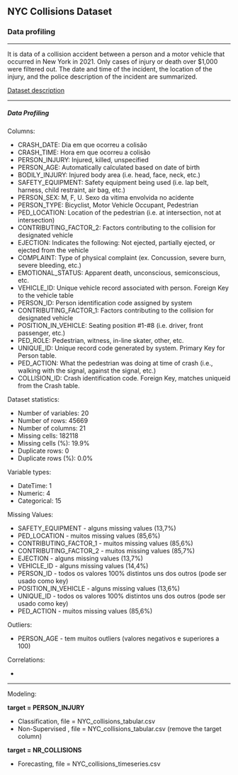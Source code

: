 ## NYC Collisions Dataset
### Data profiling

---

It is data of a collision accident between a person and a motor vehicle that occurred in New York in 2021. Only cases of injury or death over $1,000 were filtered out. The date and time of the incident, the location of the injury, and the police description of the incident are summarized.

[Dataset description](!https://www.kaggle.com/kukuroo3/nyc-motor-vehicle-collisions-to-person)

---

##### Data Profiling

Columns:

- CRASH_DATE: Dia em que ocorreu a colisão
- CRASH_TIME: Hora em que ocorreu a colisão
- PERSON_INJURY: Injured, killed, unspecified
- PERSON_AGE: Automatically calculated based on date of birth
- BODILY_INJURY: Injured body area (i.e. head, face, neck, etc.)
- SAFETY_EQUIPMENT: Safety equipment being used (i.e. lap belt, harness, child restraint, air bag, etc.)
- PERSON_SEX: M, F, U. Sexo da vitima envolvida no acidente
- PERSON_TYPE: Bicyclist, Motor Vehicle Occupant, Pedestrian
- PED_LOCATION: Location of the pedestrian (i.e. at intersection, not at intersection)
- CONTRIBUTING_FACTOR_2: Factors contributing to the collision for designated vehicle
- EJECTION: Indicates the following: Not ejected, partially ejected, or ejected from the vehicle
- COMPLAINT: Type of physical complaint (ex. Concussion, severe burn, severe bleeding, etc.)
- EMOTIONAL_STATUS: Apparent death, unconscious, semiconscious, etc.
- VEHICLE_ID: Unique vehicle record associated with person. Foreign Key to the vehicle table
- PERSON_ID: Person identification code assigned by system
- CONTRIBUTING_FACTOR_1: Factors contributing to the collision for designated vehicle
- POSITION_IN_VEHICLE: Seating position #1-#8 (i.e. driver, front passenger, etc.)
- PED_ROLE: Pedestrian, witness, in-line skater, other, etc.
- UNIQUE_ID: Unique record code generated by system. Primary Key for Person table.
- PED_ACTION: What the pedestrian was doing at time of crash (i.e., walking with the signal, against the signal, etc.)
- COLLISION_ID: Crash identification code. Foreign Key, matches uniqueid from the Crash table.

Dataset statistics:

- Number of variables: 20
- Number of rows: 45669
- Number of columns: 21
- Missing cells: 182118
- Missing cells (%): 19.9%
- Duplicate rows: 0
- Duplicate rows (%): 0.0%

Variable types:

- DateTime: 1
- Numeric: 4
- Categorical: 15

Missing Values:

 - SAFETY_EQUIPMENT - alguns missing values (13,7%)
 - PED_LOCATION - muitos missing values (85,6%)
 - CONTRIBUTING_FACTOR_1 - muitos missing values (85,6%)
 - CONTRIBUTING_FACTOR_2 - muitos missing values (85,7%)
 - EJECTION - alguns missing values (13,7%)
 - VEHICLE_ID - alguns missing values (14,4%)
 - PERSON_ID - todos os valores 100% distintos uns dos outros (pode ser usado como key)
 - POSITION_IN_VEHICLE - alguns missing values (13,6%)
 - UNIQUE_ID - todos os valores 100% distintos uns dos outros (pode ser usado como key)
 - PED_ACTION - muitos missing values (85,6%)
 
Outliers:

- PERSON_AGE - tem muitos outliers (valores negativos e superiores a 100)

Correlations:

- 

---

Modeling:

**target = PERSON_INJURY**

 - Classification, file = NYC_collisions_tabular.csv
 - Non-Supervised , file = NYC_collisions_tabular.csv (remove the target column)

**target = NR_COLLISIONS**

 - Forecasting, file = NYC_collisions_timeseries.csv
